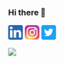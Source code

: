 ### Hi there 👋

<a href="https://www.linkedin.com/in/harukakotani/"><img src="linkedin.png" alt="linkedin" width="30" height="30"></a>
<a href="https://www.instagram.com/haruka.k28/"><img src="insta1.png" alt="twitter" width="30" height="30"></a>
<a href="https://twitter.com/CanadaHaruka"><img src="twitter.png" alt="twitter" width="30" height="30"></a>

![](https://komarev.com/ghpvc/?username=your-github-username)

<!--
**HarukaKotani10/HarukaKotani10** is a ✨ _special_ ✨ repository because its `README.md` (this file) appears on your GitHub profile.

Here are some ideas to get you started:

- 🔭 I’m currently working on ...
- 🌱 I’m currently learning ...
- 👯 I’m looking to collaborate on ...
- 🤔 I’m looking for help with ...
- 💬 Ask me about ...
- 📫 How to reach me: ...
- 😄 Pronouns: ...
- ⚡ Fun fact: ...
-->
